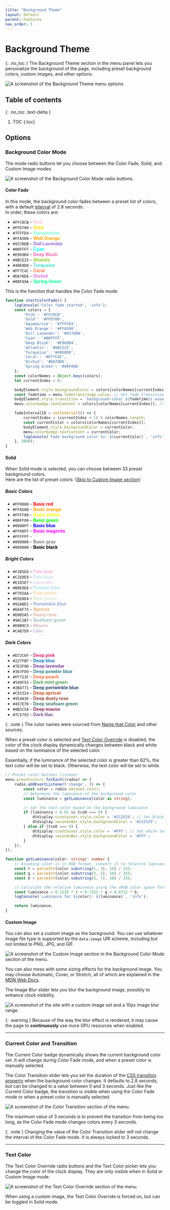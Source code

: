```yaml
---
title: "Background Theme"
layout: default
parent: Features
nav_order: 5
---
```

# Background Theme
{: .no_toc }
The Background Theme section in the menu panel lets you personalize the background of the page, including preset background colors, custom images, and other options.

![A screenshot of the Background Theme menu options.](/assets/images/docs-Features/backgroundtheme/backgroundtheme.png)

## Table of contents
{: .no_toc .text-delta }
1. TOC
{:toc}

## Options
### Background Color Mode
The mode radio buttons let you choose between the Color Fade, Solid, and Custom Image modes.

![A screenshot of the Background Color Mode radio buttons.](/assets/images/docs-Features/backgroundtheme/colormode.png)

#### Color Fade
In this mode, the background color fades between a preset list of colors, with a default <a href='#color-transition'>interval</a> of 2.8 seconds.  
In order, these colors are: 
- `#FFC0CB` - <span style="color: #FFC0CB; font-weight: bolder;">Pink</span>
- `#FFD700` - <span style="color: #FFD700; font-weight: bolder;">Gold</span>
- `#7FFFD4` - <span style="color: #7FFFD4; font-weight: bolder;">Aquamarine</span>
- `#FFA500` - <span style="color: #FFA500; font-weight: bolder;">Web Orange</span>
- `#9370DB` - <span style="color: #9370DB; font-weight: bolder;">Dull Lavendar</span>
- `#00FFFF` - <span style="color: #00FFFF; font-weight: bolder;">Cyan</span>
- `#E969B4` - <span style="color: #E969B4; font-weight: bolder;">Deep Blush</span>
- `#8BCE25` - <span style="color: #8BCE25; font-weight: bolder;">Atlantis</span>
- `#40E0D0` - <span style="color: #40E0D0; font-weight: bolder;">Turquoise</span>
- `#FF7C4C` - <span style="color: #FF7C4C; font-weight: bolder;">Coral</span>
- `#DA70D6` - <span style="color: #DA70D6; font-weight: bolder;">Orchid</span>
- `#00FA9A` - <span style="color: #00FA9A; font-weight: bolder;">Spring Green</span>

This is the function that handles the Color Fade mode:
```ts
function startColorFade() {
    logConsole('Color fade started', 'info');
    const colors = {
        'Pink': '#FFC0CB',
        'Gold': '#FFD700',
        'Aquamarine': '#7FFFD4',
        'Web Orange': '#FFA500',
        'Dull Lavender': '#9370DB',
        'Cyan': '#00FFFF',
        'Deep Blush': '#E969B4',
        'Atlantis': '#8BCE25',
        'Turquoise': '#40E0D0',
        'Coral': '#FF7C4C',
        'Orchid': '#DA70D6',
        'Spring Green': '#00FA9A'
    };
    const colorNames = Object.keys(colors);
    let currentIndex = 0;

    bodyElement.style.backgroundColor = colors[colorNames[currentIndex]];
    const fadetime = menu.fadetransrange.value; // Get fade transition length value when restarted
    bodyElement.style.transition = `background-color ${fadetime}s ease-in-out`;
    menu.colorbadge.textContent = colors[colorNames[currentIndex]]; // Initial color badge update

    fadeIntervalID = setInterval(() => {
        currentIndex = (currentIndex + 1) % colorNames.length;
        const currentColor = colors[colorNames[currentIndex]];
        bodyElement.style.backgroundColor = currentColor;
        menu.colorbadge.textContent = currentColor;
        logConsole(`Fade background color to: ${currentColor}`, 'info');
    }, 3000);
}
```

#### Solid
When Solid mode is selected, you can choose between 33 preset background colors.  
Here are the list of preset colors: (<a href='#custom-image'>Skip to Custom Image section</a>)
##### Basic Colors
- `#FF0000` - <span style="color: #FF0000; font-weight: bolder;">Basic red</span>
- `#FFA500` - <span style="color: #FFA500; font-weight: bolder;">Basic orange</span>
- `#FFFF00` - <span style="color: #FFFF00; font-weight: bolder;">Basic yellow</span>
- `#00FF00` - <span style="color: #00FF00; font-weight: bolder;">Basic green</span>
- `#0000FF` - <span style="color: #0000FF; font-weight: bolder;">Basic blue</span>
- `#FF00FF` - <span style="color: #FF00FF; font-weight: bolder;">Basic magenta</span>
- `#FFFFFF` - <span style="color: #FFFFFF; font-weight: bolder;">Basic white</span>
- `#808080` - <span style="color: #808080; font-weight: bolder;">Basic gray</span>
- `#000000` - <span style="color: #000000; font-weight: bolder;">Basic black</span>

##### Bright Colors
- `#F2B5D4` - <span style="color: #F2B5D4; font-weight: bolder;">Pale pink</span>
- `#C2E0E9` - <span style="color: #C2E0E9; font-weight: bolder;">Pale blue</span>
- `#E1D5E7` - <span style="color: #E1D5E7; font-weight: bolder;">Lavender</span>
- `#B0E0E6` - <span style="color: #B0E0E6; font-weight: bolder;">Powder blue</span>
- `#F7D5AA` - <span style="color: #F7D5AA; font-weight: bolder;">Pale peach</span>
- `#D5E8D4` - <span style="color: #D5E8D4; font-weight: bolder;">Mint green</span>
- `#92A8D1` - <span style="color: #92A8D1; font-weight: bolder;">Periwinkle blue</span>
- `#E6AF75` - <span style="color: #E6AF75; font-weight: bolder;">Apricot</span>
- `#D9B5A5` - <span style="color: #D9B5A5; font-weight: bolder;">Dusty rose</span>
- `#9AC1B7` - <span style="color: #9AC1B7; font-weight: bolder;">Seafoam green</span>
- `#D0B9C3` - <span style="color: #D0B9C3; font-weight: bolder;">Mauve</span>
- `#C4B7D9` - <span style="color: #C4B7D9; font-weight: bolder;">Lilac</span>

##### Dark Colors
- `#D72C6F` - <span style="color: #D72C6F; font-weight: bolder;">Deep pink</span>
- `#227FBF` - <span style="color: #227FBF; font-weight: bolder;">Deep blue</span>
- `#7E3F9D` - <span style="color: #7E3F9D; font-weight: bolder;">Deep lavendar</span>
- `#367F89` - <span style="color: #367F89; font-weight: bolder;">Deep powder blue</span>
- `#FF713F` - <span style="color: #FF713F; font-weight: bolder;">Deep peach</span>
- `#549F55` - <span style="color: #549F55; font-weight: bolder;">Dark mint green</span>
- `#2B4771` - <span style="color: #2B4771; font-weight: bolder;">Deep periwinkle blue</span>
- `#C55324` - <span style="color: #C55324; font-weight: bolder;">Deep apricot</span>
- `#954A3E` - <span style="color: #954A3E; font-weight: bolder;">Deep dusty rose</span>
- `#457E70` - <span style="color: #457E70; font-weight: bolder;">Deep seafoam green</span>
- `#8B2C5A` - <span style="color: #8B2C5A; font-weight: bolder;">Deep mauve</span>
- `#7C5793` - <span style="color: #7C5793; font-weight: bolder;">Dark lilac</span>

{: .note }
The color names were sourced from [Name that Color](https://chir.ag/projects/name-that-color/) and other sources.

When a preset color is selected and [Text Color Override](#text-color) is disabled, the color of the clock display dynamically changes between black and white based on the luminance of the selected color.

Essentially, if the luminance of the selected color is greater than 62%, the text color will be set to black. Otherwise, the text color will be set to white.

```ts
// Preset color buttons listener
menu.presetcolors.forEach((radio) => {
    radio.addEventListener('change', () => {
        const color = radio.dataset.color;
        // Determine the luminance of the background color
        const luminance = getLuminance(color as string);

        // Set the text color based on the background luminance
        if (luminance > 0.62 && tcoO === 0) {
            dtdisplay.ccontainer.style.color = '#212529'; // Set black text color
            dtdisplay.secondsBar.style.backgroundColor = '#212529';
        } else if (tcoO === 0) {
            dtdisplay.ccontainer.style.color = '#FFF'; // Set white text color
            dtdisplay.secondsBar.style.backgroundColor = '#FFF';
        }
    });
});

function getLuminance(color: string): number {
    // Assuming color is in RGB format, convert it to relative luminance
    const r = parseInt(color.substring(1, 3), 16) / 255;
    const g = parseInt(color.substring(3, 5), 16) / 255;
    const b = parseInt(color.substring(5, 7), 16) / 255;

    // Calculate the relative luminance using the sRGB color space formula
    const luminance = 0.2126 * r + 0.7152 * g + 0.0722 * b;
    logConsole(`Luminance for ${color}: ${luminance}`, 'info');

    return luminance;
}
```

#### Custom Image
You can also set a custom image as the background. You can use whatever image file type is supported by the `data:image` URI scheme, including but not limited to PNG, JPG, and GIF.

![A screenshot of the Custom Image section in the Background Color Mode section of the menu.](/assets/images/docs-Features/backgroundtheme/customimage.png)

You can also mess with some sizing effects for the background image. You may choose Automatic, Cover, or Stretch, all of which are explained in the [MDN Web Docs](https://developer.mozilla.org/en-US/docs/Web/CSS/background-size#values).

The Image Blur slider lets you blur the background image, possibly to enhance clock visibility.

![A screenshot of the site with a custom image set and a 10px image blur range.](/assets/images/docs-Features/backgroundtheme/imageblur-example.png)

{: .warning }
Because of the way the blur effect is rendered, it may cause the page to **continuously** use more GPU resources when enabled.

<hr>

### Current Color and Transition
The Current Color badge dynamically shows the current background color set. It will change during Color Fade mode, and when a preset color is manually selected.

The Color Transition slider lets you set the duration of the [CSS transition property](https://developer.mozilla.org/en-US/docs/Web/CSS/transition) when the background color changes. It defaults to 2.8 seconds, but can be changed to a value between 0 and 3 seconds. Just like the Current Color badge, the transition is visible when using the Color Fade mode or when a preset color is manually selected.

![A screenshot of the Color Transition section of the menu.](/assets/images/docs-Features/backgroundtheme/colortransition.png)

The maximum value of 3 seconds is to prevent the transition from being too long, as the Color Fade mode changes colors every 3 seconds.

{: .note }
Changing the value of the Color Transition slider will not change the interval of the Color Fade mode. It is always locked to 3 seconds.

<hr>

### Text Color
The Text Color Override radio buttons and the Text Color picker lets you change the color of the clock display. They are only visible when in Solid or Custom Image mode.

![A screenshot of the Text Color Override section of the menu.](/assets/images/docs-Features/backgroundtheme/textcolor.png)

When using a custom image, the Text Color Override is forced on, but can be toggled in Solid mode.
